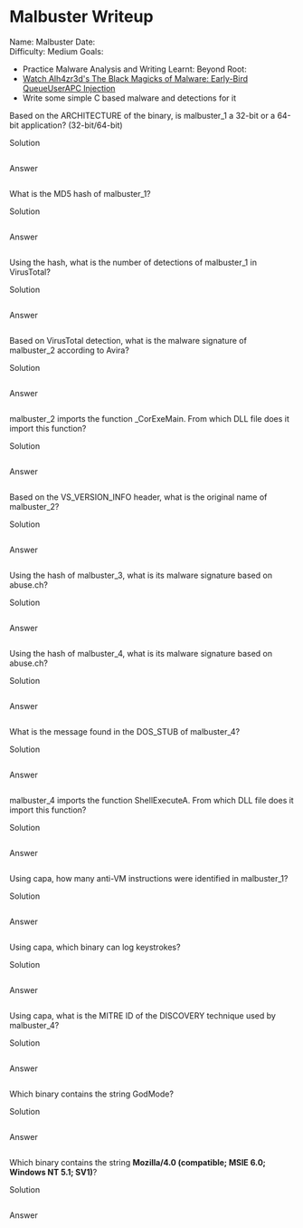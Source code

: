 # Malbuster Writeup

Name: Malbuster
Date:  
Difficulty:  Medium
Goals:  
- Practice Malware Analysis and Writing
Learnt:
Beyond Root:
- [Watch Alh4zr3d's The Black Magicks of Malware: Early-Bird QueueUserAPC Injection](https://www.youtube.com/watch?v=aMkMkkClXVc)
- Write some simple C based malware and detections for it


Based on the ARCHITECTURE of the binary, is malbuster_1 a 32-bit or a 64-bit application? (32-bit/64-bit)

Solution
```

```

Answer
```

```
 
What is the MD5 hash of malbuster_1?

Solution
```

```

Answer
```

```
 
Using the hash, what is the number of detections of malbuster_1 in VirusTotal?  

Solution
```

```

Answer
```

```
 
Based on VirusTotal detection, what is the malware signature of malbuster_2 according to Avira?  

Solution
```

```

Answer
```

```
 
malbuster_2 imports the function _CorExeMain. From which DLL file does it import this function?  

Solution
```

```

Answer
```

```
 
Based on the VS_VERSION_INFO header, what is the original name of malbuster_2?  

Solution
```

```

Answer
```

```
 
Using the hash of malbuster_3, what is its malware signature based on abuse.ch?  

Solution
```

```

Answer
```

```
 
Using the hash of malbuster_4, what is its malware signature based on abuse.ch?  

Solution
```

```

Answer
```

```
 
What is the message found in the DOS_STUB of malbuster_4?

Solution
```

```

Answer
```

```
 
malbuster_4 imports the function ShellExecuteA. From which DLL file does it import this function?  

Solution
```

```

Answer
```

```
 
Using capa, how many anti-VM instructions were identified in malbuster_1?

Solution
```

```

Answer
```

```
 
Using capa, which binary can log keystrokes?  

Solution
```

```

Answer
```

```
 
Using capa, what is the MITRE ID of the DISCOVERY technique used by malbuster_4?

Solution
```

```

Answer
```

```
 
Which binary contains the string GodMode?  

Solution
```

```

Answer
```

```
 
Which binary contains the string **Mozilla/4.0 (compatible; MSIE 6.0; Windows NT 5.1; SV1)**?

Solution
```

```

Answer
```

```
 